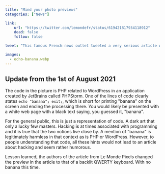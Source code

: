 ```yaml
---
title: "Mind your photo previews"
categories: ["News"]

link:
    url: "https://twitter.com/lemondefr/status/619421817934118912"
    dead: false
    follow: false

tweet: "This famous French news outlet tweeted a very serious article with an image containing... less serious code."

images:
  - echo-banana.webp
---
```


## Update from the 1st of August 2021

The code in the picture is PHP related to WordPress in an application created by JetBrains called PHPStorm. One of the
lines of code clearly states `echo "banana"; exit;`, which is short for printing "banana" on the screen and ending the
processing there. You would likely be presented with a white web page with a black text saying, you guessed it,
"banana".

For the general public, this is just a representation of code. A dark art that only a lucky few masters. Hacking is at
times associated with programming and it is true that the two notions live close by. A mention of "banana" is
legitimately harmless in that context as is PHP or WordPress. However, to people understanding that code, all these
hints would not lead to an article about hacking and seem rather humorous.

Lesson learned, the authors of the article from Le Monde Pixels changed the preview in the article to that of a backlit
QWERTY keyboard. With no banana this time.